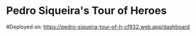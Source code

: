 # Pedro Siqueira's Tour of Heroes

#Deployed on: https://pedro-siqueira-tour-of-h-cf932.web.app/dashboard
